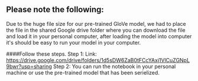 ## Please note the following:
Due to the huge file size for our pre-trained GloVe model, we had to place the file in the shared Google drive folder where you can download the file and load it in your personal computer,
after loading the model into computer it's should be easy to run your model in your computer.

####Follow these steps.
  Step 1: Link: https://drive.google.com/drive/folders/1d5sDW6ZaB0tFCcYAxj1VlCuZGNpL9bwr?usp=sharing
  Step 2: You can run the notebook in your personal machine or use the pre-trained model that has been serielized.
